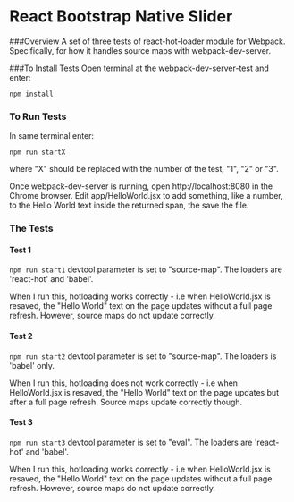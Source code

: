 # React Bootstrap Native Slider

###Overview
A set of three tests of react-hot-loader module for Webpack.  Specifically, for how it handles source maps with webpack-dev-server.


###To Install Tests
Open terminal at the webpack-dev-server-test and enter:

```npm install```


### To Run Tests
In same terminal enter:

```npm run startX```

where "X" should be replaced with the number of the test, "1", "2" or "3".

Once webpack-dev-server is running, open http://localhost:8080 in the Chrome browser.  Edit app/HelloWorld.jsx to add something, like a number, to the Hello World text inside the returned span, the save the file.

### The Tests
#### Test 1
```npm run start1```
devtool parameter is set to "source-map".  The loaders are 'react-hot' and 'babel'.

When I run this, hotloading works correctly - i.e when HelloWorld.jsx is resaved, the "Hello World" text on the page updates without a full page refresh.  However, source maps do not update correctly.

#### Test 2
```npm run start2```
devtool parameter is set to "source-map".  The loaders is 'babel' only.

When I run this, hotloading does not work correctly - i.e when HelloWorld.jsx is resaved, the "Hello World" text on the page updates but after a full page refresh.  Source maps update correctly though.

#### Test 3
```npm run start3```
devtool parameter is set to "eval".  The loaders are 'react-hot' and 'babel'.

When I run this, hotloading works correctly - i.e when HelloWorld.jsx is resaved, the "Hello World" text on the page updates without a full page refresh.  However, source maps do not update correctly.















